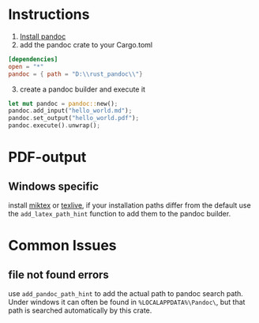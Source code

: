 # Instructions

1. [Install pandoc](http://pandoc.org/installing.html)
2. add the pandoc crate to your Cargo.toml
```toml
[dependencies]
open = "*"
pandoc = { path = "D:\\rust_pandoc\\"}
```
3. create a pandoc builder and execute it
```rust
let mut pandoc = pandoc::new();
pandoc.add_input("hello_world.md");
pandoc.set_output("hello_world.pdf");
pandoc.execute().unwrap();
```

# PDF-output
## Windows specific
install [miktex](http://miktex.org/) or [texlive](https://www.tug.org/texlive/), if your installation paths differ from the default use the `add_latex_path_hint` function to add them to the pandoc builder.

# Common Issues
## file not found errors
use `add_pandoc_path_hint` to add the actual path to pandoc search path. Under windows it can often
be found in `%LOCALAPPDATA%\Pandoc\`, but that path is searched automatically by this crate.
